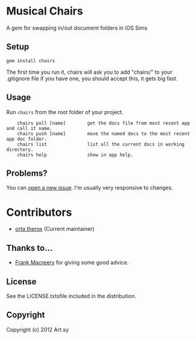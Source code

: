 # Musical Chairs

A gem for swapping in/out document folders in iOS Sims

## Setup

    gem install chairs

The first time you run it, chairs will ask you to add "chairs/" to your .gitignore file if you have one, you should accept this, it gets big fast.

## Usage

Run `chairs` from the root folder of your project.

        chairs pull [name]        get the docs file from most recent app and call it name.
        chairs push [name]        move the named docs to the most recent app doc folder.
        chairs list               list all the current docs in working directory.
        chairs help               show in app help.


## Problems?

You can [open a new issue](https://github.com/orta/muscialchairs/issues). I'm usually very responsive to changes.

# Contributors
- [orta therox](http://orta.github.com) (Current maintainer)

## Thanks to...
- [Frank Macreery](https://github.com/macreery) for giving some good advice.

## License
See the LICENSE.txtsfile included in the distribution.

## Copyright
Copyright (c) 2012 Art.sy